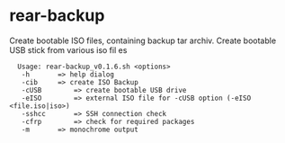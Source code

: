 # rear-backup
Create bootable ISO files, containing backup tar archiv. Create bootable USB stick from various iso fil  es

      Usage: rear-backup_v0.1.6.sh <options> 
       -h		=> help dialog 
       -cib		=> create ISO Backup
       -cUSB		=> create bootable USB drive
       -eISO		=> external ISO file for -cUSB option (-eISO <file.iso|iso>)
       -sshcc		=> SSH connection check
       -cfrp		=> check for required packages
       -m		=> monochrome output


